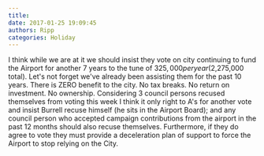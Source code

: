 ```yaml
---
title: 
date: 2017-01-25 19:09:45
authors: Ripp
categories: Holiday
---
```


 I think while we are at it we should insist they vote on city continuing to fund the Airport for another 7 years to the tune of $325,000 per year ($2,275,000 total). Let's not forget we've already been assisting them for the past 10 years. There is ZERO benefit to the city. No tax breaks. No return on investment. No ownership. 
Considering 3 council persons recused themselves from voting this week I think it only right to A's for another vote and insist Burrell recuse himself (he sits in the Airport Board); and any council person who accepted campaign contributions from the airport in the past 12 months should also recuse themselves. 
Furthermore, if they do agree to vote they must provide a deceleration plan of support to force the Airport to stop relying on the City.